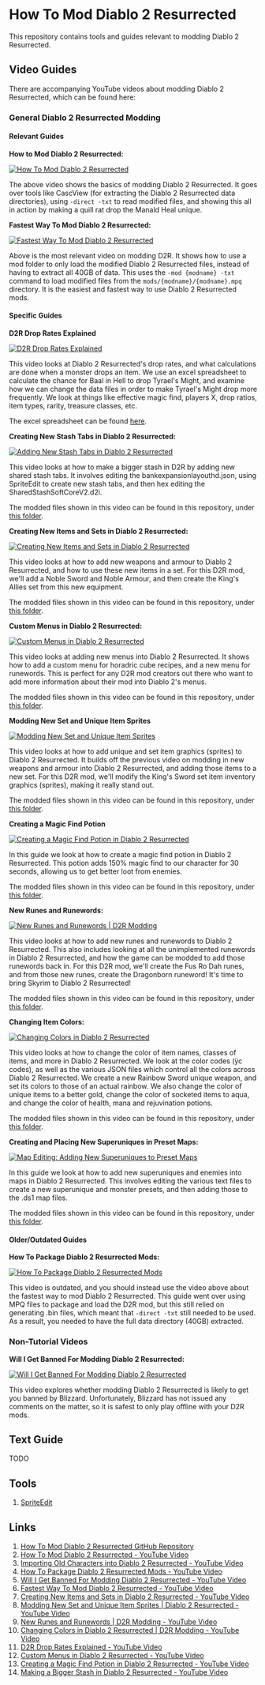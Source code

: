 # How To Mod Diablo 2 Resurrected

This repository contains tools and guides relevant to modding Diablo 2 Resurrected.

## Video Guides

There are accompanying YouTube videos about modding Diablo 2 Resurrected, which can be found here:

### General Diablo 2 Resurrected Modding

#### Relevant Guides
**How to Mod Diablo 2 Resurrected:**

[![How To Mod Diablo 2 Resurrected](https://img.youtube.com/vi/RMquP82QHGw/0.jpg)](https://www.youtube.com/watch?v=RMquP82QHGw)

The above video shows the basics of modding Diablo 2 Resurrected. It goes over tools like CascView (for extracting the Diablo 2 Resurrected data directories), using `-direct -txt` to read modified files, and showing this all in action by making a quill rat drop the Manald Heal unique.

**Fastest Way To Mod Diablo 2 Resurrected:**

[![Fastest Way To Mod Diablo 2 Resurrected](https://img.youtube.com/vi/lZTTq7MXZ5w/0.jpg)](https://www.youtube.com/watch?v=lZTTq7MXZ5w)

Above is the most relevant video on modding D2R. It shows how to use a mod folder to only load the modified Diablo 2 Resurrected files, instead of having to extract all 40GB of data. This uses the `-mod {modname} -txt` command to load modified files from the `mods/{modname}/{modname}.mpq` directory. It is the easiest and fastest way to use Diablo 2 Resurrected mods.

#### Specific Guides
**D2R Drop Rates Explained**

[![D2R Drop Rates Explained](https://img.youtube.com/vi/sGLcnrZLAJg/0.jpg)](https://www.youtube.com/watch?v=sGLcnrZLAJg)

This video looks at Diablo 2 Resurrected's drop rates, and what calculations are done when a monster drops an item. We use an excel spreadsheet to calculate the chance for Baal in Hell to drop Tyrael's Might, and examine how we can change the data files in order to make Tyrael's Might drop more frequently. We look at things like effective magic find, players X, drop ratios, item types, rarity, treasure classes, etc.

The excel spreadsheet can be found [here](TyraelsMight.xlsx).

**Creating New Stash Tabs in Diablo 2 Resurrected:**

[![Adding New Stash Tabs in Diablo 2 Resurrected](https://img.youtube.com/vi/rAsr9Zvmn_Q/0.jpg)](https://www.youtube.com/watch?v=rAsr9Zvmn_Q)

This video looks at how to make a bigger stash in D2R by adding new shared stash tabs. It involves editing the bankexpansionlayouthd.json, using SpriteEdit to create new stash tabs, and then hex editing the SharedStashSoftCoreV2.d2i.

The modded files shown in this video can be found in this repository, under [this folder](mods/stashtabs.mpq).

**Creating New Items and Sets in Diablo 2 Resurrected:**

[![Creating New Items and Sets in Diablo 2 Resurrected](https://img.youtube.com/vi/Gtq-AuOMFBc/0.jpg)](https://www.youtube.com/watch?v=Gtq-AuOMFBc)

This video looks at how to add new weapons and armour to Diablo 2 Resurrected, and how to use these new items in a set. For this D2R mod, we'll add a Noble Sword and Noble Armour, and then create the King's Allies set from this new equipment.

The modded files shown in this video can be found in this repository, under [this folder](mods/newitems.mpq).

**Custom Menus in Diablo 2 Resurrected:**

[![Custom Menus in Diablo 2 Resurrected](https://img.youtube.com/vi/2BKt10zD8xA/0.jpg)](https://www.youtube.com/watch?v=2BKt10zD8xA)

This video looks at adding new menus into Diablo 2 Resurrected. It shows how to add a custom menu for horadric cube recipes, and a new menu for runewords. This is perfect for any D2R mod creators out there who want to add more information about their mod into Diablo 2's menus.

The modded files shown in this video can be found in this repository, under [this folder](mods/menu.mpq).

**Modding New Set and Unique Item Sprites**

[![Modding New Set and Unique Item Sprites](https://img.youtube.com/vi/y-yDdxPFsJY/0.jpg)](https://www.youtube.com/watch?v=y-yDdxPFsJY)

This video looks at how to add unique and set item graphics (sprites) to Diablo 2 Resurrected. It builds off the previous video on modding in new weapons and armour into Diablo 2 Resurrected, and adding those items to a new set. For this D2R mod, we'll modify the King's Sword set item inventory graphics (sprites), making it really stand out.

The modded files shown in this video can be found in this repository, under [this folder](mods/newitems2.mpq).

**Creating a Magic Find Potion**

[![Creating a Magic Find Potion in Diablo 2 Resurrected](https://img.youtube.com/vi/b8Da15c18nU/0.jpg)](https://www.youtube.com/watch?v=b8Da15c18nU)

In this guide we look at how to create a magic find potion in Diablo 2 Resurrected. This potion adds 150% magic find to our character for 30 seconds, allowing us to get better loot from enemies.

The modded files shown in this video can be found in this repository, under [this folder](mods/magicpot.mpq).

**New Runes and Runewords:**

[![New Runes and Runewords | D2R Modding](https://img.youtube.com/vi/brOSBpiwejA/0.jpg)](https://www.youtube.com/watch?v=brOSBpiwejA)

This video looks at how to add new runes and runewords to Diablo 2 Resurrected. This also includes looking at all the unimplemented runewords in Diablo 2 Resurrected, and how the game can be modded to add those runewords back in. For this D2R mod, we'll create the Fus Ro Dah runes, and from those new runes, create the Dragonborn runeword! It's time to bring Skyrim to Diablo 2 Resurrected!

The modded files shown in this video can be found in this repository, under [this folder](mods/runes.mpq).

**Changing Item Colors:**

[![Changing Colors in Diablo 2 Resurrected](https://img.youtube.com/vi/zryNy2wfoO4/0.jpg)](https://www.youtube.com/watch?v=zryNy2wfoO4)

This video looks at how to change the color of item names, classes of items, and more in Diablo 2 Resurrected. We look at the color codes (ÿc codes), as well as the various JSON files which control all the colors across Diablo 2 Resurrected. We create a new Rainbow Sword unique weapon, and set its colors to those of an actual rainbow. We also change the color of unique items to a better gold, change the color of socketed items to aqua, and change the color of health, mana and rejuvination potions.

The modded files shown in this video can be found in this repository, under [this folder](mods/colours.mpq).

**Creating and Placing New Superuniques in Preset Maps:**

[![Map Editing: Adding New Superuniques to Preset Maps](https://img.youtube.com/vi/lU6_6uGFyII/0.jpg)](https://www.youtube.com/watch?v=lU6_6uGFyII)

In this guide we look at how to add new superuniques and enemies into maps in Diablo 2 Resurrected. This involves editing the various text files to create a new superunique and monster presets, and then adding those to the .ds1 map files.

The modded files shown in this video can be found in this repository, under [this folder](mods/superuniques.mpq).

#### Older/Outdated Guides
**How To Package Diablo 2 Resurrected Mods:**

[![How To Package Diablo 2 Resurrected Mods](https://img.youtube.com/vi/tLMppJOOO0o/0.jpg)](https://www.youtube.com/watch?v=tLMppJOOO0o)

This video is outdated, and you should instead use the video above about the fastest way to mod Diablo 2 Resurrected. This guide went over using MPQ files to package and load the D2R mod, but this still relied on generating .bin files, which meant that `-direct -txt` still needed to be used. As a result, you needed to have the full data directory (40GB) extracted.

### Non-Tutorial Videos
**Will I Get Banned For Modding Diablo 2 Resurrected:**

[![Will I Get Banned For Modding Diablo 2 Resurrected](https://img.youtube.com/vi/Evvkz2AiWWg/0.jpg)](https://www.youtube.com/watch?v=Evvkz2AiWWg)

This video explores whether modding Diablo 2 Resurrected is likely to get you banned by Blizzard. Unfortunately, Blizzard has not issued any comments on the matter, so it is safest to only play offline with your D2R mods.

## Text Guide

TODO

## Tools

1. [SpriteEdit](https://github.com/eezstreet/D2RModding-SpriteEdit/releases)

## Links

1. [How To Mod Diablo 2 Resurrected GitHub Repository](https://github.com/HighTechLowIQ/ModdingDiablo2Resurrected)
2. [How To Mod Diablo 2 Resurrected - YouTube Video](https://www.youtube.com/watch?v=RMquP82QHGw)
3. [Importing Old Characters into Diablo 2 Resurrected - YouTube Video](https://www.youtube.com/watch?v=VqSrUiq1eQo)
4. [How To Package Diablo 2 Resurrected Mods - YouTube Video](https://www.youtube.com/watch?v=tLMppJOOO0o)
5. [Will I Get Banned For Modding Diablo 2 Resurrected - YouTube Video](https://www.youtube.com/watch?v=Evvkz2AiWWg)
6. [Fastest Way To Mod Diablo 2 Resurrected - YouTube Video](https://www.youtube.com/watch?v=lZTTq7MXZ5w)
7. [Creating New Items and Sets in Diablo 2 Resurrected - YouTube Video](https://www.youtube.com/watch?v=Gtq-AuOMFBc)
8. [Modding New Set and Unique Item Sprites | Diablo 2 Resurrected - YouTube Video](https://www.youtube.com/watch?v=y-yDdxPFsJY)
9. [New Runes and Runewords | D2R Modding - YouTube Video](https://www.youtube.com/watch?v=brOSBpiwejA)
10. [Changing Colors in Diablo 2 Resurrected | D2R Modding - YouTube Video](https://www.youtube.com/watch?v=zryNy2wfoO4)
11. [D2R Drop Rates Explained - YouTube Video](https://www.youtube.com/watch?v=sGLcnrZLAJg)
12. [Custom Menus in Diablo 2 Resurrected - YouTube Video](https://www.youtube.com/watch?v=2BKt10zD8xA)
13. [Creating a Magic Find Potion in Diablo 2 Resurrected - YouTube Video](https://www.youtube.com/watch?v=b8Da15c18nU)
14. [Making a Bigger Stash in Diablo 2 Resurrected - YouTube Video](https://youtu.be/rAsr9Zvmn_Q)
